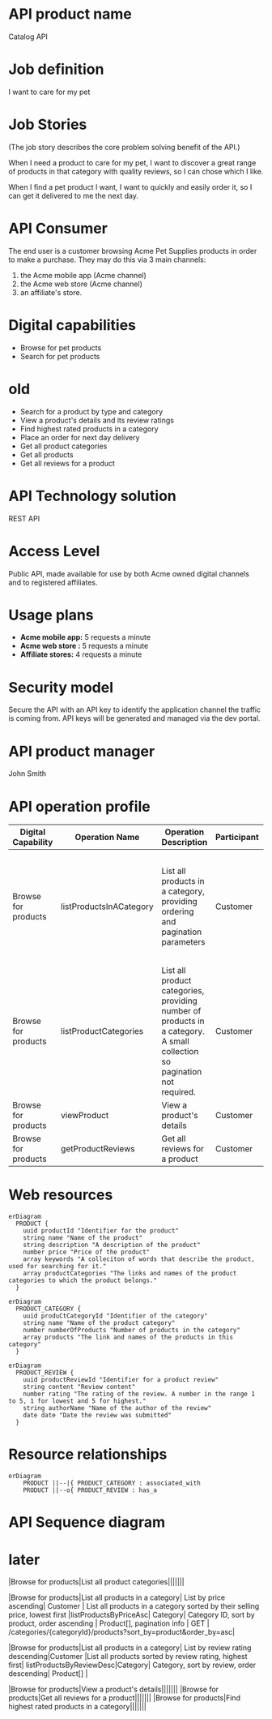 


# API product name
Catalog API

# Job definition 
I want to care for my pet

# Job Stories
(The job story describes the core problem solving benefit of the API.)

When I need a product to care for my pet, I want to discover a great range of products in that category with quality reviews, so I can chose which I like.


When I find a pet product I want, I want to quickly and easily order it, so I can get it delivered to me the next day.


# API Consumer
The end user is a customer browsing Acme Pet Supplies products in order to make a purchase. They may do this via 3 main channels: 
1. the Acme mobile app (Acme channel)
2. the Acme web store (Acme channel)
3. an affiliate's store. 

# Digital capabilities 
- Browse for pet products
- Search for pet products

# old 
-  Search for a product by type and category
- View a product's details and its review ratings
- Find highest rated products in a category
- Place an order for next day delivery
- Get all product categories   
- Get all products
- Get all reviews for a product


# API Technology solution
REST API

# Access Level
Public API, made available for use by both Acme owned digital channels and to registered affiliates. 

# Usage plans
- **Acme mobile app:** 5 requests a minute
- **Acme  web store :** 5 requests a minute
- **Affiliate stores:** 4 requests a minute


# Security model
Secure the API with an API key to identify the application channel the traffic is coming from. API keys will be generated and managed via the dev portal. 

# API product manager
John Smith

# API operation profile
|Digital Capability| Operation Name| Operation Description |Participant| Web Resource | Request | Response | HTTP Method| Resource Path|  
|-----------|-----------|-----------|-----------|-----------|-----------|-----------|-----------|-----------|
|Browse for products| listProductsInACategory |List all products in a category, providing ordering and pagination parameters  | Customer | ProductCategory| Product Category ID, sort by field, order direction, page size, page token (cursor) | Product[], pagination info | GET | /product-categories/{productCategoryId}/products?sortBy={sortingAttribute}&orderBy={orderingDirection}&pageToken={pageToken}&maxPageSize={maxPageSize} |
|Browse for products| listProductCategories |List all product categories, providing number of products in a category. A small collection so pagination not required.  | Customer | ProductCategory|   | ProductCategory[] | GET | /product-categories |
|Browse for products| viewProduct |View a product's details | Customer | Product | Product ID   | Product | GET | /product/{productId} |
|Browse for products| getProductReviews |Get all reviews for a product | Customer | Reviews |   | ProductReviews[] | GET | /product-reviews/{productReviewId} |


# Web resources

```mermaid
erDiagram
  PRODUCT { 
    uuid productId "Identifier for the product"
    string name "Name of the product"
    string description "A description of the product"
    number price "Price of the product"
    array keywords "A colleciton of words that describe the product, used for searching for it."
    array productCategories "The links and names of the product categories to which the product belongs."
  }    
```

```mermaid
erDiagram  
  PRODUCT_CATEGORY {
    uuid produCtCategoryId "Identifier of the category"
    string name "Name of the product category"
    number numberOfProducts "Number of products in the category"
    array products "The link and names of the products in this category"
  }
```

```mermaid
erDiagram  
  PRODUCT_REVIEW {
    uuid productReviewId "Identifier for a product review"
    string content "Review content"
    number rating "The rating of the review. A number in the range 1 to 5, 1 for lowest and 5 for highest."
    string authorName "Name of the author of the review"
    date date "Date the review was submitted"
  }
```

# Resource relationships

```mermaid
erDiagram
    PRODUCT ||--|{ PRODUCT_CATEGORY : associated_with
    PRODUCT ||--o{ PRODUCT_REVIEW : has_a
```


# API Sequence diagram

 







# later
|Browse for products|List all product categories|||||||

|Browse for products|List all products in a category| List by price ascending| Customer | List all products in a category sorted by their selling price, lowest first |listProductsByPriceAsc| Category| Category ID, sort by product, order ascending | Product[], pagination info | GET | /categories/{categoryId}/products?sort_by=product&order_by=asc|

|Browse for products|List all products in a category| List by review rating descending|Customer |List all products sorted by review rating, highest first| listProductsByReviewDesc|Category| Category, sort by review, order descending| Product[] |

|Browse for products|View a product's details|||||||
|Browse for products|Get all reviews for a product|||||||
|Browse for products|Find highest rated products in a category|||||||




